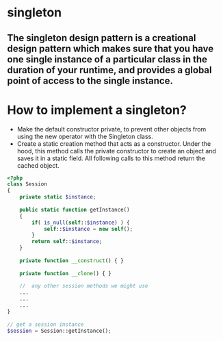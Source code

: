 # singleton
The singleton design pattern is a creational design pattern which makes sure that you have one single instance of a particular class in the duration of your runtime, and provides a global point of access to the single instance.
---


# How to implement a singleton? 

- Make the default constructor private, to prevent other objects from using the new operator with the Singleton class.
- Create a static creation method that acts as a constructor. Under the hood, this method calls the private constructor to create an object and saves it in a static field. All following calls to this method return the cached object.


``` php 
<?php
class Session
{
    private static $instance;
     
    public static function getInstance()
    {
        if( is_null(self::$instance) ) {
            self::$instance = new self();
        }
        return self::$instance;
    }
     
    private function __construct() { }
     
    private function __clone() { }
     
    //  any other session methods we might use
    ...
    ...
    ...
}
 
// get a session instance
$session = Session::getInstance();
```


